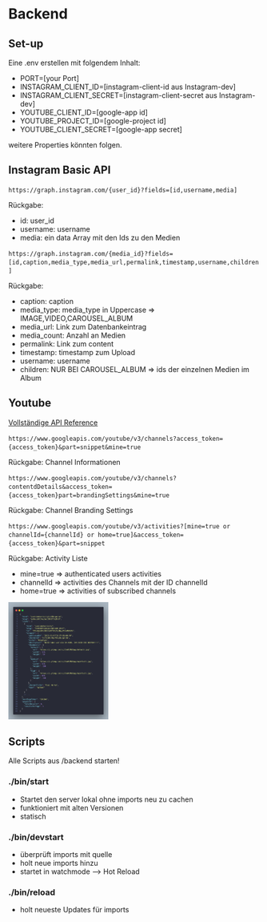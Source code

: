 # Backend

## Set-up

Eine .env erstellen mit folgendem Inhalt:

- PORT=[your Port]
- INSTAGRAM_CLIENT_ID=[instagram-client-id aus Instagram-dev]
- INSTAGRAM_CLIENT_SECRET=[instagram-client-secret aus Instagram-dev]
- YOUTUBE_CLIENT_ID=[google-app id]
- YOUTUBE_PROJECT_ID=[google-project id]
- YOUTUBE_CLIENT_SECRET=[google-app secret]

weitere Properties könnten folgen.

## Instagram Basic API

`https://graph.instagram.com/{user_id}?fields=[id,username,media]`

Rückgabe:

- id: user_id
- username: username
- media: ein data Array mit den Ids zu den Medien

`https://graph.instagram.com/{media_id}?fields=[id,caption,media_type,media_url,permalink,timestamp,username,children]`

Rückgabe:

- caption: caption
- media_type: media_type in Uppercase => IMAGE,VIDEO,CAROUSEL_ALBUM
- media_url: Link zum Datenbankeintrag
- media_count: Anzahl an Medien
- permalink: Link zum content
- timestamp: timestamp zum Upload
- username: username
- children: NUR BEI CAROUSEL_ALBUM => ids der einzelnen Medien im Album

## Youtube  

[Vollständige API Reference](https://developers.google.com/youtube/v3/docs)

`https://www.googleapis.com/youtube/v3/channels?access_token={access_token}&part=snippet&mine=true`

Rückgabe: Channel Informationen

`https://www.googleapis.com/youtube/v3/channels?contentdDetails&access_token={access_token}part=brandingSettings&mine=true`

Rückgabe: Channel Branding Settings

`https://www.googleapis.com/youtube/v3/activities?[mine=true or channelId={channelId} or home=true]&access_token={access_token}&part=snippet`

Rückgabe: Activity Liste

- mine=true => authenticated users activities
- channelId => activities des Channels mit der ID channelId
- home=true => activities of subscribed channels

<img src="code.png" alt="example response" style="width:200px;"/>

## Scripts

Alle Scripts aus /backend starten!

### ./bin/start

- Startet den server lokal ohne imports neu zu cachen
- funktioniert mit alten Versionen
- statisch

### ./bin/devstart

- überprüft imports mit quelle
- holt neue imports hinzu
- startet in watchmode --> Hot Reload

### ./bin/reload

- holt neueste Updates für imports
